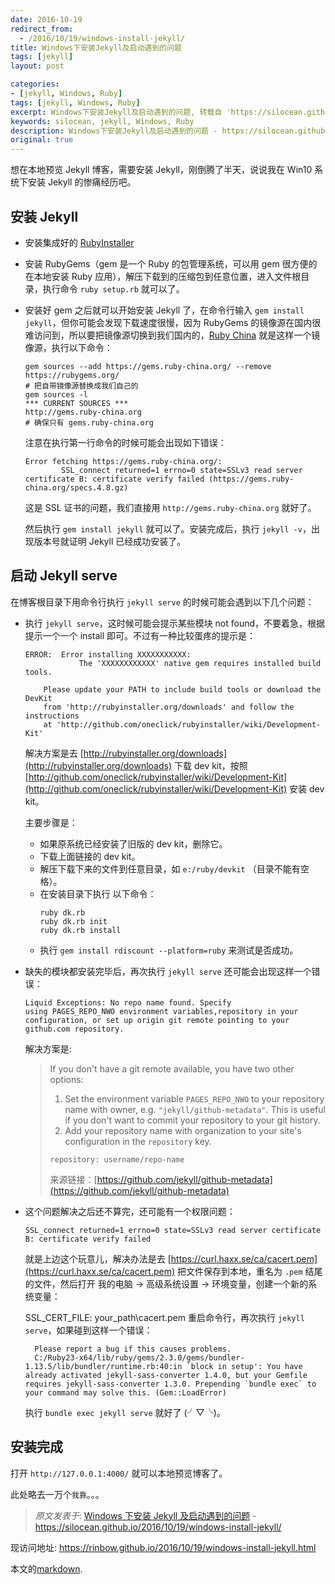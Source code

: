 ```yaml
---
date: 2016-10-19
redirect_from:
  - /2016/10/19/windows-install-jekyll/
title: Windows下安装Jekyll及启动遇到的问题
tags: [jekyll]
layout: post

categories: 
- [jekyll, Windows, Ruby]
tags: [jekyll, Windows, Ruby]
excerpt: Windows下安装Jekyll及启动遇到的问题, 转载自 'https://silocean.github.io/2016/10/19/windows-install-jekyll/' by silocean (rainbow/rinbow.github.io).
keywords: silocean, jekyll, Windows, Ruby
description: Windows下安装Jekyll及启动遇到的问题 - https://silocean.github.io/2016/10/19/windows-install-jekyll/
original: true
---
```


想在本地预览 Jekyll 博客，需要安装 Jekyll，刚倒腾了半天，说说我在 Win10 系统下安装 Jekyll 的惨痛经历吧。

## 安装 Jekyll

- 安装集成好的 [RubyInstaller](http://rubyinstaller.org/)
- 安装 RubyGems（gem 是一个 Ruby 的包管理系统，可以用 gem 很方便的在本地安装 Ruby 应用），解压下载到的压缩包到任意位置，进入文件根目录，执行命令 `ruby setup.rb` 就可以了。
- 安装好 gem 之后就可以开始安装 Jekyll 了，在命令行输入 `gem install jekyll`，但你可能会发现下载速度很慢，因为 RubyGems 的镜像源在国内很难访问到，所以要把镜像源切换到我们国内的，[Ruby China](http://gems.ruby-china.org/) 就是这样一个镜像源，执行以下命令：
  ```shell
  gem sources --add https://gems.ruby-china.org/ --remove https://rubygems.org/
  # 把自带镜像源替换成我们自己的
  gem sources -l
  *** CURRENT SOURCES ***
  http://gems.ruby-china.org
  # 确保只有 gems.ruby-china.org
  ```
  注意在执行第一行命令的时候可能会出现如下错误：
  ```shell
  Error fetching https://gems.ruby-china.org/:
          SSL_connect returned=1 errno=0 state=SSLv3 read server certificate B: certificate verify failed (https://gems.ruby-china.org/specs.4.8.gz)
  ```
  这是 SSL 证书的问题，我们直接用 `http://gems.ruby-china.org` 就好了。

  然后执行 `gem install jekyll` 就可以了。安装完成后，执行 `jekyll -v`，出现版本号就证明 Jekyll 已经成功安装了。

## 启动 Jekyll serve

在博客根目录下用命令行执行 `jekyll serve` 的时候可能会遇到以下几个问题：

- 执行 `jekyll serve`，这时候可能会提示某些模块 not found，不要着急，根据提示一个一个 install 即可。不过有一种比较蛋疼的提示是：
  ```shell
  ERROR:  Error installing XXXXXXXXXXX:
              The 'XXXXXXXXXXXX' native gem requires installed build tools.
         
      Please update your PATH to include build tools or download the DevKit
      from 'http://rubyinstaller.org/downloads' and follow the instructions
      at 'http://github.com/oneclick/rubyinstaller/wiki/Development-Kit'
  ```
  解决方案是去 [http://rubyinstaller.org/downloads](http://rubyinstaller.org/downloads) 下载 dev kit，按照 [http://github.com/oneclick/rubyinstaller/wiki/Development-Kit](http://github.com/oneclick/rubyinstaller/wiki/Development-Kit) 安装 dev kit。

  主要步骤是：

  - 如果原系统已经安装了旧版的 dev kit，删除它。
  - 下载上面链接的 dev kit。
  - 解压下载下来的文件到任意目录，如 `e:/ruby/devkit` （目录不能有空格）。
  - 在安装目录下执行 以下命令：
    ```shell
    ruby dk.rb
    ruby dk.rb init
    ruby dk.rb install
    ```
  - 执行 `gem install rdiscount --platform=ruby` 来测试是否成功。
- 缺失的模块都安装完毕后，再次执行 `jekyll serve` 还可能会出现这样一个错误：
  ```shell
  Liquid Exceptions: No repo name found. Specify using PAGES_REPO_NWO environment variables,repository in your configuration, or set up origin git remote pointing to your github.com repository.
  ```
  解决方案是:
  > If you don't have a git remote available, you have two other options:
  >
  > 1. Set the environment variable `PAGES_REPO_NWO` to your repository name with owner, e.g. `"jekyll/github-metadata"`. This is useful if you don't want to commit your repository to your git history.
  > 2. Add your repository name with organization to your site's configuration in the `repository` key.
  >
  > ```
  > repository: username/repo-name
  > ```
  > 来源链接：[https://github.com/jekyll/github-metadata](https://github.com/jekyll/github-metadata)
- 这个问题解决之后还不算完，还可能有一个权限问题：
  ```shell
  SSL_connect returned=1 errno=0 state=SSLv3 read server certificate B: certificate verify failed
  ```
  就是上边这个玩意儿，解决办法是去 [https://curl.haxx.se/ca/cacert.pem](https://curl.haxx.se/ca/cacert.pem) 把文件保存到本地，重名为 `.pem` 结尾的文件，然后打开 我的电脑 -> 高级系统设置 -> 环境变量，创建一个新的系统变量：

  SSL_CERT_FILE: your_path\cacert.pem
  重启命令行，再次执行 `jekyll serve`，如果碰到这样一个错误：

  ```shell
    Please report a bug if this causes problems.
    C:/Ruby23-x64/lib/ruby/gems/2.3.0/gems/bundler-1.13.5/lib/bundler/runtime.rb:40:in `block in setup': You have already activated jekyll-sass-converter 1.4.0, but your Gemfile requires jekyll-sass-converter 1.3.0. Prepending `bundle exec` to your command may solve this. (Gem::LoadError)
  ```
  执行 `bundle exec jekyll serve` 就好了 (╯▽╰)。



## 安装完成

打开 `http://127.0.0.1:4000/` 就可以本地预览博客了。

此处略去一万个`我靠`。。。



> *原文发表于*: [Windows 下安装 Jekyll 及启动遇到的问题](https://silocean.github.io/2016/10/19/windows-install-jekyll/) - https://silocean.github.io/2016/10/19/windows-install-jekyll/



现访问地址: <https://rinbow.github.io/2016/10/19/windows-install-jekyll.html>


本文的[markdown](https://cdn.jsdelivr.net/gh/Rinbow/rinbow.github.io/_posts/2016-10-19-windows-install-jekyll.md).
